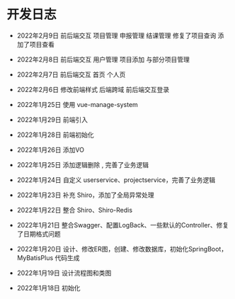 # 开发日志
- 2022年2月9日 前后端交互 项目管理 申报管理 结课管理 修复了项目查询 添加了项目查看

- 2022年2月8日 前后端交互 用户管理 项目添加 与部分项目管理

- 2022年2月7日 前后端交互 首页 个人页

- 2022年2月6日  修改前端样式 后端跨域 前后端交互登录

- 2022年1月25日  使用 vue-manage-system

- 2022年1月29日  前端引入

- 2022年1月28日  前端初始化 

- 2022年1月26日  添加VO

- 2022年1月25日  添加逻辑删除 , 完善了业务逻辑 

- 2022年1月24日  自定义 userservice、projectservice，完善了业务逻辑 

- 2022年1月23日  补充 Shiro，添加了全局异常处理

- 2022年1月22日  整合 Shiro、Shiro-Redis

- 2022年1月21日  整合Swagger、配置LogBack、一些默认的Controller、修复了日期格式问题

- 2022年1月20日  设计、修改ER图，创建、修改数据库，初始化SpringBoot， MyBatisPlus 代码生成

- 2022年1月19日  设计流程图和类图

- 2022年1月18日  初始化